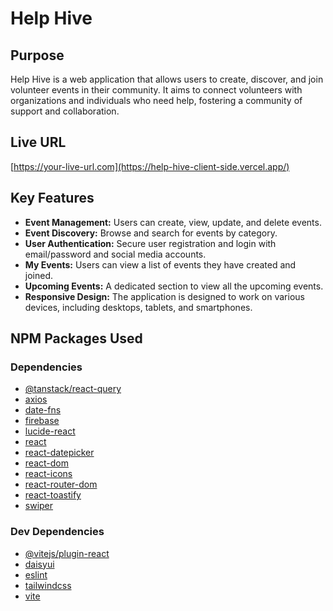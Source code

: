 # Help Hive

## Purpose

Help Hive is a web application that allows users to create, discover, and join volunteer events in their community. It aims to connect volunteers with organizations and individuals who need help, fostering a community of support and collaboration.

## Live URL

[https://your-live-url.com](https://help-hive-client-side.vercel.app/)

## Key Features

*   **Event Management:** Users can create, view, update, and delete events.
*   **Event Discovery:** Browse and search for events by category.
*   **User Authentication:** Secure user registration and login with email/password and social media accounts.
*   **My Events:** Users can view a list of events they have created and joined.
*   **Upcoming Events:** A dedicated section to view all the upcoming events.
*   **Responsive Design:** The application is designed to work on various devices, including desktops, tablets, and smartphones.

## NPM Packages Used

### Dependencies

*   [@tanstack/react-query](https://www.npmjs.com/package/@tanstack/react-query)
*   [axios](https://www.npmjs.com/package/axios)
*   [date-fns](https://www.npmjs.com/package/date-fns)
*   [firebase](https://www.npmjs.com/package/firebase)
*   [lucide-react](https://www.npmjs.com/package/lucide-react)
*   [react](https://www.npmjs.com/package/react)
*   [react-datepicker](https://www.npmjs.com/package/react-datepicker)
*   [react-dom](https://www.npmjs.com/package/react-dom)
*   [react-icons](https://www.npmjs.com/package/react-icons)
*   [react-router-dom](https://www.npmjs.com/package/react-router-dom)
*   [react-toastify](https://www.npmjs.com/package/react-toastify)
*   [swiper](https://www.npmjs.com/package/swiper)

### Dev Dependencies

*   [@vitejs/plugin-react](https://www.npmjs.com/package/@vitejs/plugin-react)
*   [daisyui](https://www.npmjs.com/package/daisyui)
*   [eslint](https://www.npmjs.com/package/eslint)
*   [tailwindcss](https://www.npmjs.com/package/tailwindcss)
*   [vite](https.npmjs.com/package/vite)